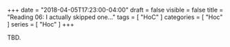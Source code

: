 +++
date = "2018-04-05T17:23:00-04:00"
draft = false
visible = false
title = "Reading 06: I actually skipped one..."
tags = [ "HoC" ]
categories = [ "Hoc" ]
series = [ "Hoc" ]
+++

TBD.
